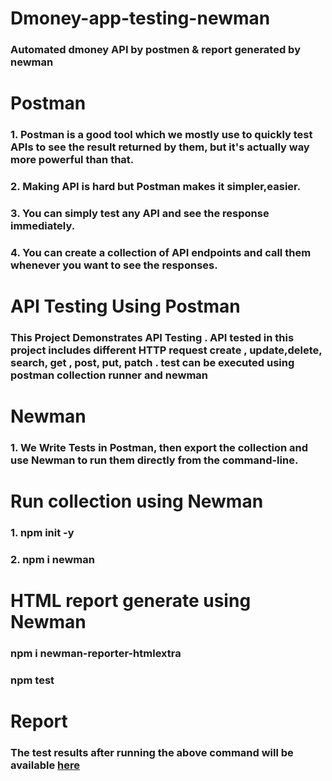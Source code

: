 # Dmoney-app-testing-newman
### Automated dmoney API by postmen & report generated by newman
# Postman
### 1. Postman is a good tool which we mostly use to quickly test APIs to see the result returned by them, but it's actually way more powerful than that.
### 2. Making API is hard but Postman makes it simpler,easier.
### 3. You can simply test any API and see the response immediately.
### 4. You can create a collection of API endpoints and call them whenever you want to see the responses.
# API Testing Using Postman
### This Project Demonstrates API Testing . API tested in this project includes different HTTP request create , update,delete, search, get , post, put, patch . test can be executed using postman collection runner and newman
# Newman
### 1. We Write Tests in Postman, then export the collection and use Newman to run them directly from the command-line.
# Run collection using Newman
### 1. npm init -y 
### 2. npm i newman 
# HTML report generate using Newman
### npm i newman-reporter-htmlextra
### npm test
# Report
### The test results after running the above command will be available [here](https://drive.google.com/file/d/1ZY47hBFVieBextZ3NRCoYyPM7VafeEpT/view?usp=sharing)
